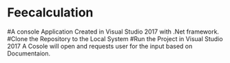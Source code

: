 # Feecalculation
#A console Application Created in Visual Studio 2017 with .Net framework.
#Clone the Repository to the Local System 
#Run the Project in Visual Studio 2017
A Cosole will open and requests user for the input based on Documentaion.
